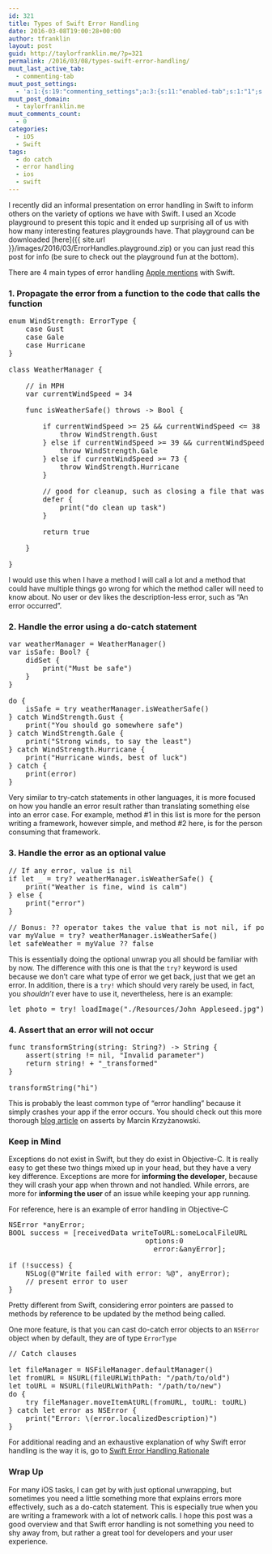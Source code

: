 ```yaml
---
id: 321
title: Types of Swift Error Handling
date: 2016-03-08T19:00:28+00:00
author: tfranklin
layout: post
guid: http://taylorfranklin.me/?p=321
permalink: /2016/03/08/types-swift-error-handling/
muut_last_active_tab:
  - commenting-tab
muut_post_settings:
  - 'a:1:{s:19:"commenting_settings";a:3:{s:11:"enabled-tab";s:1:"1";s:4:"type";s:4:"flat";s:15:"disable_uploads";s:1:"0";}}'
muut_post_domain:
  - taylorfranklin.me
muut_comments_count:
  - 0
categories:
  - iOS
  - Swift
tags:
  - do catch
  - error handling
  - ios
  - swift
---
```

I recently did an informal presentation on error handling in Swift to inform others on the variety of options we have with Swift. I used an Xcode playground to present this topic and it ended up surprising all of us with how many interesting features playgrounds have. That playground can be downloaded [here]({{ site.url }}/images/2016/03/ErrorHandles.playground.zip) or you can just read this post for info (be sure to check out the playground fun at the bottom).

There are 4 main types of error handling <a href="https://developer.apple.com/library/prerelease/ios/documentation/Swift/Conceptual/Swift_Programming_Language/ErrorHandling.html" target="_blank">Apple mentions</a> with Swift.

### 1. Propagate the error from a function to the code that calls the function

<pre class="lang:swift decode:true ">enum WindStrength: ErrorType {
    case Gust
    case Gale
    case Hurricane
}

class WeatherManager {
    
    // in MPH
    var currentWindSpeed = 34
    
    func isWeatherSafe() throws -&gt; Bool {
        
        if currentWindSpeed &gt;= 25 && currentWindSpeed &lt;= 38 {
            throw WindStrength.Gust
        } else if currentWindSpeed &gt;= 39 && currentWindSpeed &lt;= 72 {
            throw WindStrength.Gale
        } else if currentWindSpeed &gt;= 73 {
            throw WindStrength.Hurricane
        }
        
        // good for cleanup, such as closing a file that was opened
        defer {
            print("do clean up task")
        }
        
        return true
        
    }
    
}
</pre>

<p class="p1">
  I would use this when I have a method I will call a lot and a method that could have multiple things go wrong for which the method caller will need to know about. No user or dev likes the description-less error, such as &#8220;An error occurred&#8221;.
</p>

### 2. Handle the error using a do-catch statement



<pre class="lang:swift decode:true ">var weatherManager = WeatherManager()
var isSafe: Bool? {
    didSet {
        print("Must be safe")
    }
}

do {
    isSafe = try weatherManager.isWeatherSafe()
} catch WindStrength.Gust {
    print("You should go somewhere safe")
} catch WindStrength.Gale {
    print("Strong winds, to say the least")
} catch WindStrength.Hurricane {
    print("Hurricane winds, best of luck")
} catch {
    print(error)
}</pre>

Very similar to try-catch statements in other languages, it is more focused on how you handle an error result rather than translating something else into an error case. For example, method #1 in this list is more for the person writing a framework, however simple, and method #2 here, is for the person consuming that framework.

### 3. Handle the error as an optional value

<pre class="lang:swift decode:true ">// If any error, value is nil
if let _ = try? weatherManager.isWeatherSafe() {
    print("Weather is fine, wind is calm")
} else {
    print("error")
}

// Bonus: ?? operator takes the value that is not nil, if possible
var myValue = try? weatherManager.isWeatherSafe()
let safeWeather = myValue ?? false</pre>

This is essentially doing the optional unwrap you all should be familiar with by now. The difference with this one is that the `try?` keyword is used because we don&#8217;t care what type of error we get back, just that we get an error. In addition, there is a `try!` which should very rarely be used, in fact, you _shouldn&#8217;t_ ever have to use it, nevertheless, here is an example:

<pre class="lang:swift decode:true">let photo = try! loadImage("./Resources/John Appleseed.jpg")</pre>

### 4. Assert that an error will not occur

<pre class="lang:swift decode:true ">func transformString(string: String?) -&gt; String {
    assert(string != nil, "Invalid parameter")
    return string! + "_transformed"
}

transformString("hi")</pre>

This is probably the least common type of &#8220;error handling&#8221; because it simply crashes your app if the error occurs. You should check out this more thorough <a href="http://blog.krzyzanowskim.com/2015/03/09/swift-asserts-the-missing-manual/" target="_blank">blog article</a> on asserts by Marcin Krzyżanowski.

### 

### Keep in Mind

Exceptions do not exist in Swift, but they do exist in Objective-C. It is really easy to get these two things mixed up in your head, but they have a very key difference. Exceptions are more for **informing the developer**, because they will crash your app when thrown and not handled. While errors, are more for **informing the user** of an issue while keeping your app running.

For reference, here is an example of error handling in Objective-C

<pre class="lang:objc decode:true ">NSError *anyError;
BOOL success = [receivedData writeToURL:someLocalFileURL
                                options:0
                                  error:&anyError];

if (!success) {
    NSLog(@"Write failed with error: %@", anyError);
    // present error to user
}</pre>

Pretty different from Swift, considering error pointers are passed to methods by reference to be updated by the method being called.

One more feature, is that you can cast do-catch error objects to an `NSError` object when by default, they are of type `ErrorType`

<pre class="lang:swift decode:true">// Catch clauses

let fileManager = NSFileManager.defaultManager()
let fromURL = NSURL(fileURLWithPath: "/path/to/old")
let toURL = NSURL(fileURLWithPath: "/path/to/new")
do {
    try fileManager.moveItemAtURL(fromURL, toURL: toURL)
} catch let error as NSError {
    print("Error: \(error.localizedDescription)")
}</pre>

<p class="p1">
  <span class="s1">For additional reading and an exhaustive explanation of why Swift error handling is the way it is, go to <a href="https://github.com/apple/swift/blob/master/docs/ErrorHandlingRationale.rst" target="_blank"><span class="s2">Swift Error Handling Rationale</span></a></span>
</p>

### Wrap Up

For many iOS tasks, I can get by with just optional unwrapping, but sometimes you need a little something more that explains errors more effectively, such as a do-catch statement. This is especially true when you are writing a framework with a lot of network calls. I hope this post was a good overview and that Swift error handling is not something you need to shy away from, but rather a great tool for developers and your user experience.

<!-- AdSense Now! Lite: PreFiltered - NoAds [ WP is not in the loop. ] -->